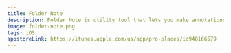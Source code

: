 ```yaml
---
title: Folder Note
description: Folder Note is utility tool that lets you make annotations for folders in iOS for everyone
image: folder-note.png
tags: iOS
appstoreLink: https://itunes.apple.com/us/app/pro-places/id948166579 
---
```

